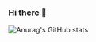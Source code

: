 ### Hi there 👋

![Anurag's GitHub stats](https://github-readme-stats.vercel.app/api?ppudodo1=anuraghazra&theme=dark&show_icons=true)
